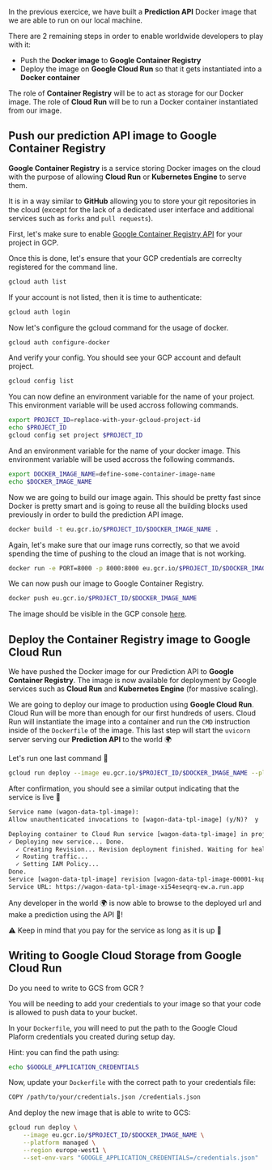 
In the previous exercice, we have built a **Prediction API** Docker image that we are able to run on our local machine.

There are 2 remaining steps in order to enable worldwide developers to play with it:
- Push the **Docker image** to **Google Container Registry**
- Deploy the image on **Google Cloud Run** so that it gets instantiated into a **Docker container**

The role of **Container Registry** will be to act as storage for our Docker image.
The role of **Cloud Run** will be to run a Docker container instantiated from our image.

## Push our prediction API image to Google Container Registry

**Google Container Registry** is a service storing Docker images on the cloud with the purpose of allowing **Cloud Run** or **Kubernetes Engine** to serve them.

It is in a way similar to **GitHub** allowing you to store your git repositories in the cloud (except for the lack of a dedicated user interface and additional services such as `forks` and `pull requests`).

First, let's make sure to enable [Google Container Registry API](https://console.cloud.google.com/flows/enableapi?apiid=containerregistry.googleapis.com&redirect=https://cloud.google.com/container-registry/docs/quickstart) for your project in GCP.

Once this is done, let's ensure that your GCP credentials are correclty registered for the command line.

``` bash
gcloud auth list
```

If your account is not listed, then it is time to authenticate:

``` bash
gcloud auth login
```

Now let's configure the gcloud command for the usage of docker.

``` bash
gcloud auth configure-docker
```

And verify your config. You should see your GCP account and default project.

``` bash
gcloud config list
```

You can now define an environment variable for the name of your project.
This environment variable will be used accross following commands.

``` bash
export PROJECT_ID=replace-with-your-gcloud-project-id
echo $PROJECT_ID
gcloud config set project $PROJECT_ID
```

And an environment variable for the name of your docker image.
This environment variable will be used accross the following commands.

``` bash
export DOCKER_IMAGE_NAME=define-some-container-image-name
echo $DOCKER_IMAGE_NAME
```

Now we are going to build our image again.
This should be pretty fast since Docker is pretty smart and is going to reuse all the building blocks used previously in order to build the prediction API image.

``` bash
docker build -t eu.gcr.io/$PROJECT_ID/$DOCKER_IMAGE_NAME .
```

Again, let's make sure that our image runs correctly, so that we avoid spending the time of pushing to the cloud an image that is not working.

``` bash
docker run -e PORT=8000 -p 8000:8000 eu.gcr.io/$PROJECT_ID/$DOCKER_IMAGE_NAME
```

We can now push our image to Google Container Registry.

``` bash
docker push eu.gcr.io/$PROJECT_ID/$DOCKER_IMAGE_NAME
```

The image should be visible in the GCP console [here](https://console.cloud.google.com/gcr/).

## Deploy the Container Registry image to Google Cloud Run

We have pushed the Docker image for our Prediction API to **Google Container Registry**. The image is now available for deployment by Google services such as **Cloud Run** and **Kubernetes Engine** (for massive scaling).

We are going to deploy our image to production using **Google Cloud Run**. Cloud Run will be more than enough for our first hundreds of users. Cloud Run will instantiate the image into a container and run the `CMD` instruction inside of the `Dockerfile` of the image. This last step will start the `uvicorn` server serving our **Prediction API** to the world 🌍

Let's run one last command 🤞

``` bash
gcloud run deploy --image eu.gcr.io/$PROJECT_ID/$DOCKER_IMAGE_NAME --platform managed --region europe-west1
```

After confirmation, you should see a similar output indicating that the service is live 🎉

``` txt
Service name (wagon-data-tpl-image):
Allow unauthenticated invocations to [wagon-data-tpl-image] (y/N)?  y

Deploying container to Cloud Run service [wagon-data-tpl-image] in project [le-wagon-data] region [europe-west1]
✓ Deploying new service... Done.
  ✓ Creating Revision... Revision deployment finished. Waiting for health check to begin.
  ✓ Routing traffic...
  ✓ Setting IAM Policy...
Done.
Service [wagon-data-tpl-image] revision [wagon-data-tpl-image-00001-kup] has been deployed and is serving 100 percent of traffic.
Service URL: https://wagon-data-tpl-image-xi54eseqrq-ew.a.run.app
```

Any developer in the world 🌍 is now able to browse to the deployed url and make a prediction using the API 🤖!

⚠️ Keep in mind that you pay for the service as long as it is up 💸

## Writing to Google Cloud Storage from Google Cloud Run

Do you need to write to GCS from GCR ?

You will be needing to add your credentials to your image so that your code is allowed to push data to your bucket.

In your `Dockerfile`, you will need to put the path to the Google Cloud Plaform credentials you created during setup day.

Hint: you can find the path using:

``` bash
echo $GOOGLE_APPLICATION_CREDENTIALS
```

Now, update your `Dockerfile` with the correct path to your credentials file:

``` bash
COPY /path/to/your/credentials.json /credentials.json
```

And deploy the new image that is able to write to GCS:

``` bash
gcloud run deploy \
    --image eu.gcr.io/$PROJECT_ID/$DOCKER_IMAGE_NAME \
    --platform managed \
    --region europe-west1 \
    --set-env-vars "GOOGLE_APPLICATION_CREDENTIALS=/credentials.json"
```
